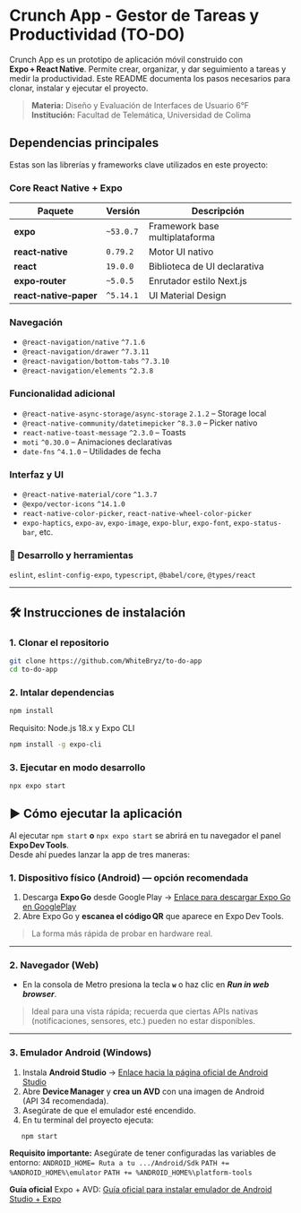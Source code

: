 # Crunch App - Gestor de Tareas y Productividad (TO-DO) 
Crunch App es un prototipo de aplicación móvil construido con **Expo + React Native**. Permite crear, organizar, y dar seguimiento a tareas y medir la productividad. Este README documenta los pasos necesarios para clonar, instalar y ejecutar el proyecto.

>**Materia:** Diseño y Evaluación de Interfaces de Usuario 6°F
>**Institución:** Facultad de Telemática, Universidad de Colima

## Dependencias principales
Estas son las librerías y frameworks clave utilizados en este proyecto:

### Core React Native + Expo
| Paquete | Versión | Descripción |
|---------|---------|-------------|
| **expo** | `~53.0.7` | Framework base multiplataforma |
| **react‑native** | `0.79.2` | Motor UI nativo |
| **react** | `19.0.0` | Biblioteca de UI declarativa |
| **expo‑router** | `~5.0.5` | Enrutador estilo Next.js |
| **react‑native‑paper** | `^5.14.1` | UI Material Design |

### Navegación
- `@react-navigation/native` `^7.1.6`  
- `@react-navigation/drawer` `^7.3.11`  
- `@react-navigation/bottom-tabs` `^7.3.10`  
- `@react-navigation/elements` `^2.3.8`

### Funcionalidad adicional
- `@react-native-async-storage/async-storage` `2.1.2` – Storage local  
- `@react-native-community/datetimepicker` `^8.3.0` – Picker nativo  
- `react-native-toast-message` `^2.3.0` – Toasts  
- `moti` `^0.30.0` – Animaciones declarativas  
- `date-fns` `^4.1.0` – Utilidades de fecha  

### Interfaz y UI
- `@react-native-material/core` `^1.3.7`  
- `@expo/vector-icons` `^14.1.0`  
- `react-native-color-picker`, `react-native-wheel-color-picker`  
- `expo-haptics`, `expo-av`, `expo-image`, `expo-blur`, `expo-font`, `expo-status-bar`, etc.  

### 🧪 Desarrollo y herramientas
`eslint`, `eslint-config-expo`, `typescript`, `@babel/core`, `@types/react`

---
## 🛠️ Instrucciones de instalación

### 1. Clonar el repositorio

``` bash
git clone https://github.com/WhiteBryz/to-do-app
cd to-do-app
```

### 2. Intalar dependencias
``` bash
npm install
```

Requisito: Node.js 18.x y Expo CLI
``` bash
npm install -g expo-cli
```
### 3. Ejecutar en modo desarrollo
``` bash
npx expo start
```
## ▶️ Cómo ejecutar la aplicación

Al ejecutar `npm start` **o** `npx expo start` se abrirá en tu navegador el panel **Expo Dev Tools**.  
Desde ahí puedes lanzar la app de tres maneras:

### 1. Dispositivo físico (Android) — **opción recomendada**
1. Descarga **Expo Go** desde Google Play → [Enlace para descargar Expo Go en GooglePlay](https://play.google.com/store/apps/details?id=host.exp.exponent&hl=es_MX&pli=1)
2. Abre Expo Go y **escanea el código QR** que aparece en Expo Dev Tools.  
> La forma más rápida de probar en hardware real.

---

### 2. Navegador (Web)
- En la consola de Metro presiona la tecla **`w`** o haz clic en **_Run in web browser_**.  
> Ideal para una vista rápida; recuerda que ciertas APIs nativas (notificaciones, sensores, etc.) pueden no estar disponibles.

---

### 3. Emulador Android (Windows)
1. Instala **Android Studio** → [Enlace hacia la página oficial de Android Studio](https://developer.android.com/studio?hl=es-419)
2. Abre **Device Manager** y **crea un AVD** con una imagen de Android (API 34 recomendada).  
3. Asegúrate de que el emulador esté encendido.  
4. En tu terminal del proyecto ejecuta:  
```bash
   npm start
```

**Requisito importante:** Asegúrate de tener configuradas las variables de entorno:
`ANDROID_HOME= Ruta a tu .../Android/Sdk`
`PATH += %ANDROID_HOME%\emulator`
`PATH += %ANDROID_HOME%\platform-tools`

**Guía oficial** Expo + AVD: [Guía oficial para instalar emulador de Android Studio + Expo](https://docs.expo.dev/workflow/android-studio-emulator/)
